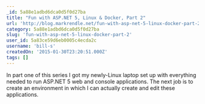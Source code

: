 ```yaml
---
_id: 5a88e1adbd6dca0d5f0d27ba
title: "Fun with ASP.NET 5, Linux & Docker, Part 2"
url: 'http://blog.markrendle.net/fun-with-asp-net-5-linux-docker-part-2/'
category: 5a88e1adbd6dca0d5f0d27ba
slug: 'fun-with-asp-net-5-linux-docker-part-2'
user_id: 5a83ce59d6eb0005c4ecda2c
username: 'bill-s'
createdOn: '2015-01-30T23:20:51.000Z'
tags: []
---
```


In part one of this series I got my newly-Linux laptop set up with everything needed to run ASP.NET 5 web and console applications. The next job is to create an environment in which I can actually create and edit these applications.
